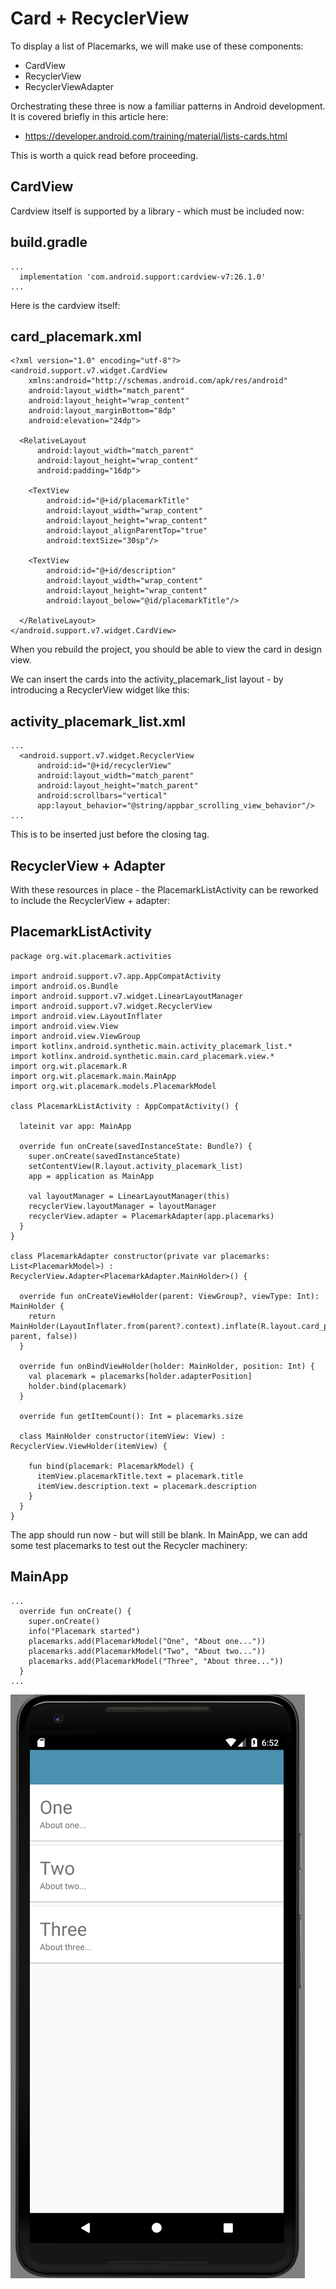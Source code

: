 # Card + RecyclerView

To display a list of Placemarks, we will make use of these components:

- CardView
- RecyclerView
- RecyclerViewAdapter

Orchestrating these three is now a familiar patterns in Android development. It is covered briefly in this article here:

- <https://developer.android.com/training/material/lists-cards.html>

This is worth a quick read before proceeding.

## CardView 

Cardview itself is supported by a library - which must be included now:

## build.gradle

~~~
...
  implementation 'com.android.support:cardview-v7:26.1.0'
...
~~~

Here is the cardview itself:

## card_placemark.xml

~~~
<?xml version="1.0" encoding="utf-8"?>
<android.support.v7.widget.CardView
    xmlns:android="http://schemas.android.com/apk/res/android"
    android:layout_width="match_parent"
    android:layout_height="wrap_content"
    android:layout_marginBottom="8dp"
    android:elevation="24dp">

  <RelativeLayout
      android:layout_width="match_parent"
      android:layout_height="wrap_content"
      android:padding="16dp">

    <TextView
        android:id="@+id/placemarkTitle"
        android:layout_width="wrap_content"
        android:layout_height="wrap_content"
        android:layout_alignParentTop="true"
        android:textSize="30sp"/>

    <TextView
        android:id="@+id/description"
        android:layout_width="wrap_content"
        android:layout_height="wrap_content"
        android:layout_below="@id/placemarkTitle"/>

  </RelativeLayout>
</android.support.v7.widget.CardView>
~~~

When you rebuild the project, you should be able to view the card in design view.

We can insert the cards into the activity_placemark_list layout - by introducing a RecyclerView widget like this:

## activity_placemark_list.xml

~~~
...
  <android.support.v7.widget.RecyclerView
      android:id="@+id/recyclerView"
      android:layout_width="match_parent"
      android:layout_height="match_parent"
      android:scrollbars="vertical"
      app:layout_behavior="@string/appbar_scrolling_view_behavior"/>
...      
~~~

This is to be inserted just before the closing tag.

## RecyclerView + Adapter

With these resources in place - the PlacemarkListActivity can be reworked to include the RecyclerView + adapter:

## PlacemarkListActivity

~~~
package org.wit.placemark.activities

import android.support.v7.app.AppCompatActivity
import android.os.Bundle
import android.support.v7.widget.LinearLayoutManager
import android.support.v7.widget.RecyclerView
import android.view.LayoutInflater
import android.view.View
import android.view.ViewGroup
import kotlinx.android.synthetic.main.activity_placemark_list.*
import kotlinx.android.synthetic.main.card_placemark.view.*
import org.wit.placemark.R
import org.wit.placemark.main.MainApp
import org.wit.placemark.models.PlacemarkModel

class PlacemarkListActivity : AppCompatActivity() {

  lateinit var app: MainApp

  override fun onCreate(savedInstanceState: Bundle?) {
    super.onCreate(savedInstanceState)
    setContentView(R.layout.activity_placemark_list)
    app = application as MainApp

    val layoutManager = LinearLayoutManager(this)
    recyclerView.layoutManager = layoutManager
    recyclerView.adapter = PlacemarkAdapter(app.placemarks)
  }
}

class PlacemarkAdapter constructor(private var placemarks: List<PlacemarkModel>) : RecyclerView.Adapter<PlacemarkAdapter.MainHolder>() {

  override fun onCreateViewHolder(parent: ViewGroup?, viewType: Int): MainHolder {
    return MainHolder(LayoutInflater.from(parent?.context).inflate(R.layout.card_placemark, parent, false))
  }

  override fun onBindViewHolder(holder: MainHolder, position: Int) {
    val placemark = placemarks[holder.adapterPosition]
    holder.bind(placemark)
  }

  override fun getItemCount(): Int = placemarks.size

  class MainHolder constructor(itemView: View) : RecyclerView.ViewHolder(itemView) {

    fun bind(placemark: PlacemarkModel) {
      itemView.placemarkTitle.text = placemark.title
      itemView.description.text = placemark.description
    }
  }
}
~~~

The app should run now - but will still be blank. In MainApp, we can add some test placemarks to test out the Recycler machinery:


## MainApp

~~~
...
  override fun onCreate() {
    super.onCreate()
    info("Placemark started")
    placemarks.add(PlacemarkModel("One", "About one..."))
    placemarks.add(PlacemarkModel("Two", "About two..."))
    placemarks.add(PlacemarkModel("Three", "About three..."))
  }
...
~~~

![](img/02.png)

